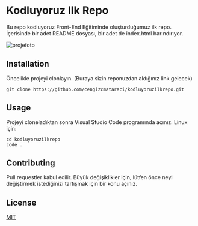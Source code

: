 # Kodluyoruz Ilk Repo
Bu repo kodluyoruz Front-End Eğitiminde oluşturduğumuz ilk repo. İçerisinde bir adet README dosyası, bir adet de index.html barındırıyor.


![projefoto](https://i.hizliresim.com/fs6pe86.png)


## Installation
Öncelikle projeyi clonlayın. (Buraya sizin reponuzdan aldığınız link gelecek) 
```
git clone https://github.com/cengizcmataraci/kodluyoruzilkrepo.git
```

## Usage
Projeyi cloneladıktan sonra Visual Studio Code programında açınız.
Linux için: 
```
cd kodluyoruzilkrepo
code .
```

## Contributing
Pull requestler kabul edilir. Büyük değişiklikler için, lütfen önce neyi değiştirmek istediğinizi tartışmak için bir konu açınız.


## License
[MIT](https://choosealicense.com/licenses/mit/)
